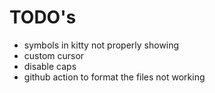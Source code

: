 # TODO's

- symbols in kitty not properly showing
- custom cursor
- disable caps
- github action to format the files not working
